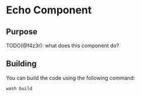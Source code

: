 # Echo Component

## Purpose

TODO(@f4z3r): what does this component do?

## Building

You can build the code using the following command:

```sh
wash build
```
